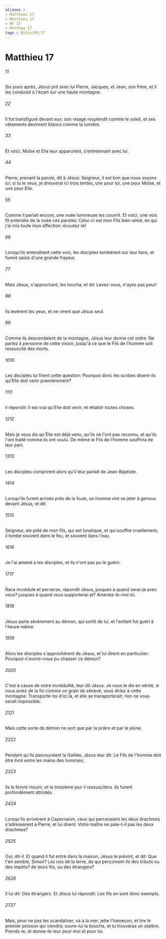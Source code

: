 ```yaml
---
aliases : 
- Matthieu 17
- Matthieu 17
- Mt 17
- Matthew 17
tags : Bible/Mt/17
---
```


# Matthieu 17

###### 11
Six jours après, Jésus prit avec lui Pierre, Jacques, et Jean, son frère, et il les conduisit à l'écart sur une haute montagne.
###### 22
Il fut transfiguré devant eux; son visage resplendit comme le soleil, et ses vêtements devinrent blancs comme la lumière.
###### 33
Et voici, Moïse et Elie leur apparurent, s'entretenant avec lui.
###### 44
Pierre, prenant la parole, dit à Jésus: Seigneur, il est bon que nous soyons ici; si tu le veux, je dresserai ici trois tentes, une pour toi, une pour Moïse, et une pour Elie.
###### 55
Comme il parlait encore, une nuée lumineuse les couvrit. Et voici, une voix fit entendre de la nuée ces paroles: Celui-ci est mon Fils bien-aimé, en qui j'ai mis toute mon affection: écoutez-le!
###### 66
Lorsqu'ils entendirent cette voix, les disciples tombèrent sur leur face, et furent saisis d'une grande frayeur.
###### 77
Mais Jésus, s'approchant, les toucha, et dit: Levez-vous, n'ayez pas peur!
###### 88
Ils levèrent les yeux, et ne virent que Jésus seul.
###### 99
Comme ils descendaient de la montagne, Jésus leur donna cet ordre: Ne parlez à personne de cette vision, jusqu'à ce que le Fils de l'homme soit ressuscité des morts.
###### 1010
Les disciples lui firent cette question: Pourquoi donc les scribes disent-ils qu'Elie doit venir premièrement?
###### 1111
Il répondit: Il est vrai qu'Elie doit venir, et rétablir toutes choses.
###### 1212
Mais je vous dis qu'Elie est déjà venu, qu'ils ne l'ont pas reconnu, et qu'ils l'ont traité comme ils ont voulu. De même le Fils de l'homme souffrira de leur part.
###### 1313
Les disciples comprirent alors qu'il leur parlait de Jean-Baptiste.
###### 1414
Lorsqu'ils furent arrivés près de la foule, un homme vint se jeter à genoux devant Jésus, et dit:
###### 1515
Seigneur, aie pitié de mon fils, qui est lunatique, et qui souffre cruellement; il tombe souvent dans le feu, et souvent dans l'eau.
###### 1616
Je l'ai amené à tes disciples, et ils n'ont pas pu le guérir.
###### 1717
Race incrédule et perverse, répondit Jésus, jusques à quand serai-je avec vous? jusques à quand vous supporterai-je? Amenez-le-moi ici.
###### 1818
Jésus parla sévèrement au démon, qui sortit de lui, et l'enfant fut guéri à l'heure même.
###### 1919
Alors les disciples s'approchèrent de Jésus, et lui dirent en particulier: Pourquoi n'avons-nous pu chasser ce démon?
###### 2020
C'est à cause de votre incrédulité, leur dit Jésus. Je vous le dis en vérité, si vous aviez de la foi comme un grain de sénevé, vous diriez à cette montagne: Transporte-toi d'ici là, et elle se transporterait; rien ne vous serait impossible.
###### 2121
Mais cette sorte de démon ne sort que par la prière et par le jeûne.
###### 2222
Pendant qu'ils parcouraient la Galilée, Jésus leur dit: Le Fils de l'homme doit être livré entre les mains des hommes;
###### 2323
ils le feront mourir, et le troisième jour il ressuscitera. Ils furent profondément attristés.
###### 2424
Lorsqu'ils arrivèrent à Capernaüm, ceux qui percevaient les deux drachmes s'adressèrent à Pierre, et lui dirent: Votre maître ne paie-t-il pas les deux drachmes?
###### 2525
Oui, dit-il. Et quand il fut entré dans la maison, Jésus le prévint, et dit: Que t'en semble, Simon? Les rois de la terre, de qui perçoivent-ils des tributs ou des impôts? de leurs fils, ou des étrangers?
###### 2626
Il lui dit: Des étrangers. Et Jésus lui répondit: Les fils en sont donc exempts.
###### 2727
Mais, pour ne pas les scandaliser, va à la mer, jette l'hameçon, et tire le premier poisson qui viendra; ouvre-lui la bouche, et tu trouveras un statère. Prends-le, et donne-le-leur pour moi et pour toi.
